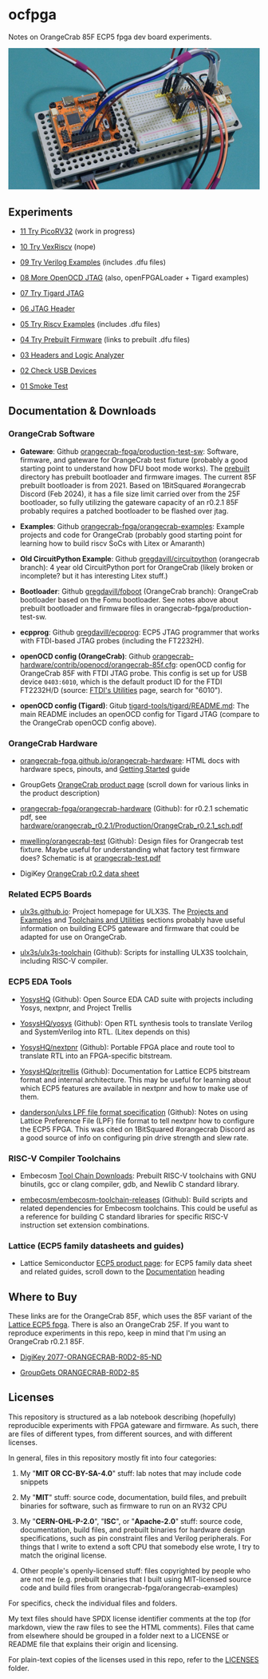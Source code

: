 <!-- SPDX-License-Identifier: CC-BY-SA-4.0 OR MIT -->
<!-- SPDX-FileCopyrightText: Copyright 2024 Sam Blenny -->
# ocfpga

Notes on OrangeCrab 85F ECP5 fpga dev board experiments.

![OrangeCrab, Tigard, and logic analyzer with simplified wiring](experiments/07_try_tigard_jtag/07_simpler_wiring.jpeg)


## Experiments

- [11 Try PicoRV32](experiments/11_try_picorv32/README.md)
  (work in progress)

- [10 Try VexRiscv](experiments/10_try_vexriscv/README.md)
  (nope)

- [09 Try Verilog Examples](experiments/09_try_verilog_examples)
  (includes .dfu files)

- [08 More OpenOCD JTAG](experiments/08_more_openocd_jtag/README.md)
  (also, openFPGALoader + Tigard examples)

- [07 Try Tigard JTAG](experiments/07_try_tigard_jtag/README.md)

- [06 JTAG Header](experiments/06_jtag_header/README.md)

- [05 Try Riscv Examples](experiments/05_try_riscv_examples)
  (includes .dfu files)

- [04 Try Prebuilt Firmware](experiments/04_try_prebuilt_firmware/README.md)
  (links to prebuilt .dfu files)

- [03 Headers and Logic Analyzer](experiments/03_headers_and_logic_analyzer/README.md)

- [02 Check USB Devices](experiments/02_check_usb_devices/README.md)

- [01 Smoke Test](experiments/01_smoke_test/README.md)


## Documentation & Downloads


### OrangeCrab Software

- **Gateware**: Github [orangecrab-fpga/production-test-sw](https://github.com/orangecrab-fpga/production-test-sw):
  Software, firmware, and gateware for OrangeCrab test fixture (probably a good
  starting point to understand how DFU boot mode works). The
  [prebuilt](https://github.com/orangecrab-fpga/production-test-sw/tree/main/prebuilt)
  directory has prebuilt bootloader and firmware images. The current 85F
  prebuilt bootloader is from 2021. Based on 1BitSquared \#orangecrab Discord
  (Feb 2024), it has a file size limit carried over from the 25F bootloader, so
  fully utilizing the gateware capacity of an r0.2.1 85F probably requires a
  patched bootloader to be flashed over jtag.

- **Examples**: Github [orangecrab-fpga/orangecrab-examples](https://github.com/orangecrab-fpga/orangecrab-examples):
  Example projects and code for OrangeCrab (probably good starting point for
  learning how to build riscv SoCs with Litex or Amaranth)

- **Old CircuitPython Example**: Github [gregdavill/circuitpython](https://github.com/gregdavill/circuitpython/tree/orangecrab/ports/litex/boards/orangecrab)
  (orangecrab branch): 4 year old CircuitPython port for OrangeCrab (likely
  broken or incomplete? but it has interesting Litex stuff.)

- **Bootloader**: Github [gregdavill/foboot](https://github.com/gregdavill/foboot/tree/OrangeCrab)
  (OrangeCrab branch): OrangeCrab bootloader based on the Fomu bootloader. See
  notes above about prebuilt bootloader and firmware files in
  orangecrab-fpga/production-test-sw.

- **ecpprog**: Github [gregdavill/ecpprog](https://github.com/gregdavill/ecpprog):
  ECP5 JTAG programmer that works with FTDI-based JTAG probes (including the FT2232H).

- **openOCD config (OrangeCrab)**: Github [orangecrab-hardware/contrib/openocd/orangecrab-85f.cfg](https://github.com/orangecrab-fpga/orangecrab-hardware/blob/f176a3f87ea1b35bee12e4b1aa4148b1dfcae233/contrib/openocd/orangecrab-85f.cfg):
  openOCD config for OrangeCrab 85F with FTDI JTAG probe. This config is set up
  for USB device `0403:6010`, which is the default product ID for the FTDI
  FT2232H/D (source: [FTDI's Utilities](https://ftdichip.com/utilities/) page,
  search for "6010").

- **openOCD config (Tigard)**: Gitub [tigard-tools/tigard/README.md](https://github.com/tigard-tools/tigard/tree/d822c4e9425e1fd5c4f62631a532aa64946c526c?tab=readme-ov-file#jtag-debug-on-jtag-or-cortex-header):
  The main README includes an openOCD config for Tigard JTAG (compare to the
  OrangeCrab openOCD config above).


### OrangeCrab Hardware

- [orangecrab-fpga.github.io/orangecrab-hardware](https://orangecrab-fpga.github.io/orangecrab-hardware/):
  HTML docs with hardware specs, pinouts, and
  [Getting Started](https://orangecrab-fpga.github.io/orangecrab-hardware/docs/getting-started/)
  guide

- GroupGets [OrangeCrab product page](https://groupgets.com/products/orange-crab-85f-lattice-ecp5-fpga-development-kit)
  (scroll down for various links in the product description)

- [orangecrab-fpga/orangecrab-hardware](https://github.com/orangecrab-fpga/orangecrab-hardware)
  (Github): for r0.2.1 schematic pdf, see [hardware/orangecrab_r0.2.1/Production/OrangeCrab_r0.2.1_sch.pdf](https://github.com/orangecrab-fpga/orangecrab-hardware/blob/main/hardware/orangecrab_r0.2.1/Production/OrangeCrab_r0.2.1_sch.pdf)

- [mwelling/orangecrab-test](https://github.com/mwelling/orangecrab-test) (Github):
  Design files for Orangecrab test fixture. Maybe useful for understanding what
  factory test firmware does? Schematic is at
  [orangecrab-test.pdf](https://github.com/mwelling/orangecrab-test/blob/master/orangecrab-test.pdf)

- DigiKey [OrangeCrab r0.2 data sheet](https://groupgets-files.s3.amazonaws.com/Digikey_Marketplace/orangecrab_datasheet-r0.2.pdf)


### Related ECP5 Boards

- [ulx3s.github.io](https://ulx3s.github.io/): Project homepage for ULX3S. The
  [Projects and Examples](https://ulx3s.github.io/#projects-and-examples) and
  [Toolchains and Utilities](https://ulx3s.github.io/#toolchains-and-utilities)
  sections probably have useful information on building ECP5 gateware and
  firmware that could be adapted for use on OrangeCrab.

- [ulx3s/ulx3s-toolchain](https://github.com/ulx3s/ulx3s-toolchain) (Github):
  Scripts for installing ULX3S toolchain, including RISC-V compiler.


### ECP5 EDA Tools

- [YosysHQ](https://github.com/YosysHQ) (Github): Open Source EDA CAD suite with
  projects including Yosys, nextpnr, and Project Trellis

- [YosysHQ/yosys](https://github.com/YosysHQ/yosys) (Github): Open RTL synthesis
  tools to translate Verilog and SystemVerilog into RTL. (Litex depends on this)

- [YosysHQ/nextpnr](https://github.com/YosysHQ/nextpnr) (Github): Portable FPGA
  place and route tool to translate RTL into an FPGA-specific bitstream.

- [YosysHQ/prjtrellis](https://github.com/YosysHQ/prjtrellis) (Github):
  Documentation for Lattice ECP5 bitstream format and internal architecture.
  This may be useful for learning about which ECP5 features are available in
  nextpnr and how to make use of them.

- [danderson/ulxs LPF file format specification](https://github.com/danderson/ulxs/blob/main/lpf.md)
  (Github): Notes on using Lattice Preference File (LPF) file format to tell
  nextpnr how to configure the ECP5 FPGA. This was cited on 1BitSquared
  \#orangecrab Discord as a good source of info on configuring pin drive
  strength and slew rate.


### RISC-V Compiler Toolchains

- Embecosm [Tool Chain Downloads](https://www.embecosm.com/resources/tool-chain-downloads/):
  Prebuilt RISC-V toolchains with GNU binutils, gcc or clang compiler, gdb, and
  Newlib C standard library.

- [embecosm/embecosm-toolchain-releases](https://github.com/embecosm/embecosm-toolchain-releases)
  (Github): Build scripts and related dependencies for Embecosm toolchains. This
  could be useful as a reference for building C standard libraries for specific
  RISC-V instruction set extension combinations.


### Lattice (ECP5 family datasheets and guides)

- Lattice Semiconductor [ECP5 product page](https://www.latticesemi.com/Products/FPGAandCPLD/ECP5):
  for ECP5 family data sheet and related guides, scroll down to the
  [Documentation](https://www.latticesemi.com/Products/FPGAandCPLD/ECP5#_11D625E1D2C7406C96A5312C93FF0CBD)
  heading


## Where to Buy

These links are for the OrangeCrab 85F, which uses the 85F variant of the
[Lattice ECP5 fpga](https://www.latticesemi.com/Products/FPGAandCPLD/ECP5).
There is also an OrangeCrab 25F. If you want to reproduce experiments in
this repo, keep in mind that I'm using an OrangeCrab r0.2.1 85F.

- [DigiKey 2077-ORANGECRAB-R0D2-85-ND](https://www.digikey.com/en/products/detail/groupgets-llc/ORANGECRAB-R0D2-85/16894260)

- [GroupGets ORANGECRAB-R0D2-85](https://groupgets.com/products/orange-crab-85f-lattice-ecp5-fpga-development-kit)


## Licenses

This repository is structured as a lab notebook describing (hopefully)
reproducible experiments with FPGA gateware and firmware. As such, there are
files of different types, from different sources, and with different licenses.

In general, files in this repository mostly fit into four categories:

1. My "**MIT OR CC-BY-SA-4.0**" stuff: lab notes that may include code
   snippets

2. My "**MIT**" stuff: source code, documentation, build files, and prebuilt
   binaries for software, such as firmware to run on an RV32 CPU

3. My "**CERN-OHL-P-2.0**", "**ISC**", or "**Apache-2.0**" stuff: source code,
   documentation, build files, and prebuilt binaries for hardware design
   specifications, such as pin constraint files and Verilog peripherals. For
   things that I write to extend a soft CPU that somebody else wrote, I try to
   match the original license.

4. Other people's openly-licensed stuff: files copyrighted by people who are
   not me (e.g. prebuilt binaries that I built using MIT-licensed source code
   and build files from orangecrab-fpga/orangecrab-examples)

For specifics, check the individual files and folders.

My text files should have SPDX license identifier comments at the top (for
markdown, view the raw files to see the HTML comments). Files that came from
elsewhere should be grouped in a folder next to a LICENSE or README file that
explains their origin and licensing.

For plain-text copies of the licenses used in this repo, refer to the
[LICENSES](LICENSES) folder.
